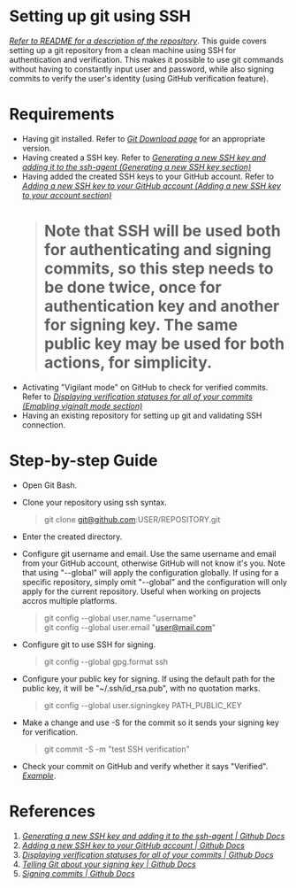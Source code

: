 # Setting up git using SSH

*[Refer to README for a description of the repository](https://github.com/sylvanplot/reference-guide/)*.
This guide covers setting up a git repository from a clean machine using SSH for authentication and verification.
This makes it possible to use git commands without having to constantly input user and password, while also signing commits to verify the user's identity (using GitHub verification feature).

# Requirements

- Having git installed. Refer to *[Git Download page](https://git-scm.com/downloads)* for an appropriate version.
- Having created a SSH key. Refer to *[Generating a new SSH key and adding it to the ssh-agent (Generating a new SSH key section)](https://docs.github.com/en/authentication/connecting-to-github-with-ssh/generating-a-new-ssh-key-and-adding-it-to-the-ssh-agent)*
- Having added the created SSH keys to your GitHub account. Refer to *[Adding a new SSH key to your GitHub account (Adding a new SSH key to your account section)](https://docs.github.com/en/authentication/connecting-to-github-with-ssh/adding-a-new-ssh-key-to-your-github-account)*
    > # Note that SSH will be used both for authenticating and signing commits, so this step needs to be done twice, once for authentication key and another for signing key. The same public key may be used for both actions, for simplicity.
- Activating "Vigilant mode" on GitHub to check for verified commits. Refer to *[Displaying verification statuses for all of your commits (Emabling viginalt mode section)](https://docs.github.com/en/authentication/managing-commit-signature-verification/displaying-verification-statuses-for-all-of-your-commits)*
- Having an existing repository for setting up git and validating SSH connection.

# Step-by-step Guide

- Open Git Bash.

- Clone your repository using ssh syntax.

    > git clone git@github.com:USER/REPOSITORY.git

- Enter the created directory.

- Configure git username and email. Use the same username and email from your GitHub account, otherwise GitHub will not know it's you. Note that using "--global" will apply the configuration globally. If using for a specific repository, simply omit "--global" and the configuration will only apply for the current repository. Useful when working on projects accros multiple platforms.

    > git config --global user.name "username"  
    > git config --global user.email "user@mail.com"

- Configure git to use SSH for signing.

    > git config --global gpg.format ssh

- Configure your public key for signing. If using the default path for the public key, it will be "~/.ssh/id_rsa.pub", with no quotation marks.

    > git config --global user.signingkey PATH_PUBLIC_KEY

- Make a change and use -S for the commit so it sends your signing key for verification.

    > git commit -S -m "test SSH verification"

- Check your commit on GitHub and verify whether it says "Verified". *[Example](https://github.com/sylvanplot/reference-guide/commit/e693a323d94f49ddb8f14c77bcc1ba1cd8e13d18)*.

# References

1. *[Generating a new SSH key and adding it to the ssh-agent | Github Docs](https://docs.github.com/en/authentication/connecting-to-github-with-ssh/generating-a-new-ssh-key-and-adding-it-to-the-ssh-agent)*
2. *[Adding a new SSH key to your GitHub account | Github Docs](https://docs.github.com/en/authentication/connecting-to-github-with-ssh/adding-a-new-ssh-key-to-your-github-account)*
3. *[Displaying verification statuses for all of your commits | Github Docs](https://docs.github.com/en/authentication/managing-commit-signature-verification/displaying-verification-statuses-for-all-of-your-commits)*
4. *[Telling Git about your signing key | Github Docs](https://docs.github.com/en/authentication/managing-commit-signature-verification/telling-git-about-your-signing-key)*
5. *[Signing commits | Github Docs](https://docs.github.com/en/authentication/managing-commit-signature-verification/signing-commits)*